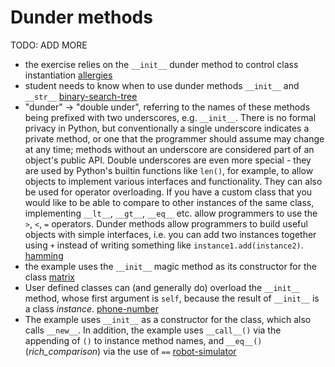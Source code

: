 # Dunder methods

TODO: ADD MORE

- the exercise relies on the `__init__` dunder method to control class instantiation [allergies](../exercise-concepts/allergies.md)
- student needs to know when to use dunder methods `__init__` and `__str__` [binary-search-tree](../exercise-concepts/binary-search-tree.md)
- "dunder" -> "double under", referring to the names of these methods being prefixed with two underscores, e.g. `__init__`. There is no formal privacy in Python, but conventionally a single underscore indicates a private method, or one that the programmer should assume may change at any time; methods without an underscore are considered part of an object's public API. Double underscores are even more special - they are used by Python's builtin functions like `len()`, for example, to allow objects to implement various interfaces and functionality. They can also be used for operator overloading. If you have a custom class that you would like to be able to compare to other instances of the same class, implementing `__lt__`, `__gt__`, `__eq__` etc. allow programmers to use the `>`, `<`, `=` operators. Dunder methods allow programmers to build useful objects with simple interfaces, i.e. you can add two instances together using `+` instead of writing something like `instance1.add(instance2)`. [hamming](../exercise-concepts/hamming.md)
- the example uses the `__init__` magic method as its constructor for the class [matrix](../exercise-concepts/matrix.md)
- User defined classes can (and generally do) overload the `__init__` method, whose first argument is `self`, because the result of `__init__` is a class _instance_. [phone-number](../exercise-concepts/phone-number.md)
- The example uses `__init__` as a constructor for the class, which also calls `__new__`. In addition, the example uses `__call__()` via the appending of `()` to instance method names, and `__eq__()` (_rich_comparison_) via the use of `==` [robot-simulator](../exercise-concepts/robot-simulator.md)
